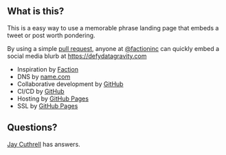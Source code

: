 ## What is this?

This is a easy way to use a memorable phrase landing page that embeds a tweet or post worth pondering.

By using a simple [pull request](https://github.com/JayCuthrell/defydatagravity.com/pulls), anyone at [@factioninc](https://github.com/factioninc) can quickly embed a social media blurb at https://defydatagravity.com

- Inspiration by [Faction](https://factioninc.com)
- DNS by [name.com](https://name.com)
- Collaborative development by [GitHub](https://github.com)
- CI/CD by [GitHub](https://github.com)
- Hosting by [GitHub Pages](https://pages.github.com)
- SSL by [GitHub Pages](https://pages.github.com)

## Questions?

[Jay Cuthrell](https://jaycuthrell.com/contact) has answers.
